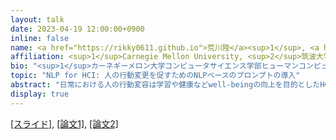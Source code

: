 ```yaml
---
layout: talk
date: 2023-04-19 12:00:00+0900
inline: false
name: <a href="https://rikky0611.github.io">荒川陸</a><sup>1</sup>, <a href="https://yumetaro.info">矢倉大夢</a><sup>2</sup>
affiliation: <sup>1</sup>Carnegie Mellon University, <sup>2</sup>筑波大学
bio: "<sup>1</sup>カーネギーメロン大学コンピュータサイエンス学部ヒューマンコンピュータインタラクション学科 PhD課程2年。センシングと行動変容技術に基づくAI技術の研究に取り組む。Snap Research Fellow.<br><sup>2</sup>筑波大学大学院システム情報工学研究群博士後期課程3年。機械学習技術の応用を広げるインタラクション研究及びその基盤となる質的研究に取り組む。Google Ph.D. Fellow 及び Microsoft Research Ph.D. Fellow."
topic: "NLP for HCI: 人の行動変更を促すためのNLPベースのプロンプトの導入"
abstract: "日常における人の行動変容は学習や健康などwell-beingの向上を目的としたHCI研究の大きなテーマの一つです。大規模モデルをはじめとしたNLP技術の発達を、コンピュータから人への介入 (intervention) の革新と考えて、私たちは人の行動変容のプロンプトを組み込んだアプリケーションを作成し、その評価を行ってきました。本トークではNLP技術をHCI分野に展開した実例、特に、人が信頼 (trust) してシステムを使い続けるためのAIデザインやその評価について紹介しようと思います。"
display: true
---
```


[[スライド]](https://speakerdeck.com/hiromu1996/nlp-for-hci-ren-noxing-dong-bian-geng-wocu-sutamenonlpbesunopuronputonodao-ru), [[論文1]](https://arxiv.org/abs/2302.05678), [[論文2]](https://dl.acm.org/doi/10.1145/3491102.3501839)
